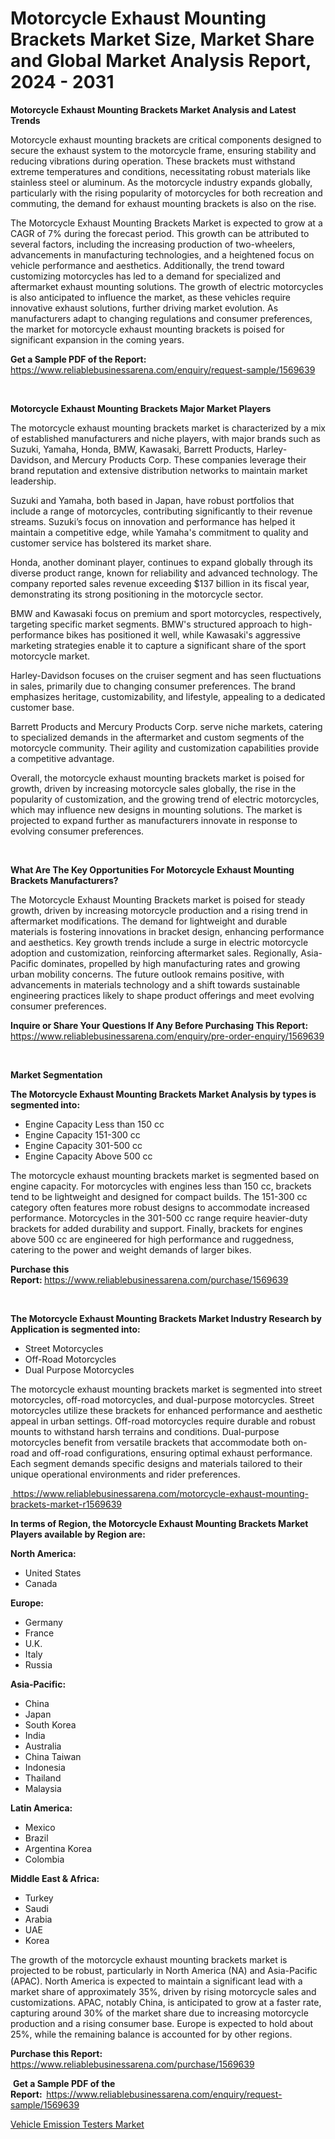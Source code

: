 <p><h1>Motorcycle Exhaust Mounting Brackets Market Size, Market Share and Global Market Analysis Report, 2024 - 2031</h1></p><p><strong>Motorcycle Exhaust Mounting Brackets Market Analysis and Latest Trends</strong></p>
<p><p>Motorcycle exhaust mounting brackets are critical components designed to secure the exhaust system to the motorcycle frame, ensuring stability and reducing vibrations during operation. These brackets must withstand extreme temperatures and conditions, necessitating robust materials like stainless steel or aluminum. As the motorcycle industry expands globally, particularly with the rising popularity of motorcycles for both recreation and commuting, the demand for exhaust mounting brackets is also on the rise.</p><p>The Motorcycle Exhaust Mounting Brackets Market is expected to grow at a CAGR of 7% during the forecast period. This growth can be attributed to several factors, including the increasing production of two-wheelers, advancements in manufacturing technologies, and a heightened focus on vehicle performance and aesthetics. Additionally, the trend toward customizing motorcycles has led to a demand for specialized and aftermarket exhaust mounting solutions. The growth of electric motorcycles is also anticipated to influence the market, as these vehicles require innovative exhaust solutions, further driving market evolution. As manufacturers adapt to changing regulations and consumer preferences, the market for motorcycle exhaust mounting brackets is poised for significant expansion in the coming years.</p></p>
<p><strong>Get a Sample PDF of the Report:&nbsp;</strong> <a href="https://www.reliablebusinessarena.com/enquiry/request-sample/1569639?utm_campaign=1912&utm_medium=2&utm_source=Github&utm_content=ia&utm_term=29122024&utm_id=motorcycle-exhaust-mounting-brackets">https://www.reliablebusinessarena.com/enquiry/request-sample/1569639</a></p>
<p>&nbsp;</p>
<p><strong>Motorcycle Exhaust Mounting Brackets Major Market Players</strong></p>
<p><p>The motorcycle exhaust mounting brackets market is characterized by a mix of established manufacturers and niche players, with major brands such as Suzuki, Yamaha, Honda, BMW, Kawasaki, Barrett Products, Harley-Davidson, and Mercury Products Corp. These companies leverage their brand reputation and extensive distribution networks to maintain market leadership.</p><p>Suzuki and Yamaha, both based in Japan, have robust portfolios that include a range of motorcycles, contributing significantly to their revenue streams. Suzuki’s focus on innovation and performance has helped it maintain a competitive edge, while Yamaha's commitment to quality and customer service has bolstered its market share.</p><p>Honda, another dominant player, continues to expand globally through its diverse product range, known for reliability and advanced technology. The company reported sales revenue exceeding $137 billion in its fiscal year, demonstrating its strong positioning in the motorcycle sector.</p><p>BMW and Kawasaki focus on premium and sport motorcycles, respectively, targeting specific market segments. BMW's structured approach to high-performance bikes has positioned it well, while Kawasaki's aggressive marketing strategies enable it to capture a significant share of the sport motorcycle market.</p><p>Harley-Davidson focuses on the cruiser segment and has seen fluctuations in sales, primarily due to changing consumer preferences. The brand emphasizes heritage, customizability, and lifestyle, appealing to a dedicated customer base.</p><p>Barrett Products and Mercury Products Corp. serve niche markets, catering to specialized demands in the aftermarket and custom segments of the motorcycle community. Their agility and customization capabilities provide a competitive advantage.</p><p>Overall, the motorcycle exhaust mounting brackets market is poised for growth, driven by increasing motorcycle sales globally, the rise in the popularity of customization, and the growing trend of electric motorcycles, which may influence new designs in mounting solutions. The market is projected to expand further as manufacturers innovate in response to evolving consumer preferences.</p></p>
<p>&nbsp;</p>
<p><strong>What Are The Key Opportunities For Motorcycle Exhaust Mounting Brackets Manufacturers?</strong></p>
<p><p>The Motorcycle Exhaust Mounting Brackets market is poised for steady growth, driven by increasing motorcycle production and a rising trend in aftermarket modifications. The demand for lightweight and durable materials is fostering innovations in bracket design, enhancing performance and aesthetics. Key growth trends include a surge in electric motorcycle adoption and customization, reinforcing aftermarket sales. Regionally, Asia-Pacific dominates, propelled by high manufacturing rates and growing urban mobility concerns. The future outlook remains positive, with advancements in materials technology and a shift towards sustainable engineering practices likely to shape product offerings and meet evolving consumer preferences.</p></p>
<p><strong>Inquire or Share Your Questions If Any Before Purchasing This Report:</strong> <a href="https://www.reliablebusinessarena.com/enquiry/pre-order-enquiry/1569639?utm_campaign=1912&utm_medium=2&utm_source=Github&utm_content=ia&utm_term=29122024&utm_id=motorcycle-exhaust-mounting-brackets">https://www.reliablebusinessarena.com/enquiry/pre-order-enquiry/1569639</a></p>
<p>&nbsp;</p>
<p><strong>Market Segmentation</strong></p>
<p><strong>The Motorcycle Exhaust Mounting Brackets Market Analysis by types is segmented into:</strong></p>
<p><ul><li>Engine Capacity Less than 150 cc</li><li>Engine Capacity 151-300 cc</li><li>Engine Capacity 301-500 cc</li><li>Engine Capacity Above 500 cc</li></ul></p>
<p><p>The motorcycle exhaust mounting brackets market is segmented based on engine capacity. For motorcycles with engines less than 150 cc, brackets tend to be lightweight and designed for compact builds. The 151-300 cc category often features more robust designs to accommodate increased performance. Motorcycles in the 301-500 cc range require heavier-duty brackets for added durability and support. Finally, brackets for engines above 500 cc are engineered for high performance and ruggedness, catering to the power and weight demands of larger bikes.</p></p>
<p><strong>Purchase this Report:&nbsp;</strong><a href="https://www.reliablebusinessarena.com/purchase/1569639?utm_campaign=1912&utm_medium=2&utm_source=Github&utm_content=ia&utm_term=29122024&utm_id=motorcycle-exhaust-mounting-brackets">https://www.reliablebusinessarena.com/purchase/1569639</a></p>
<p>&nbsp;</p>
<p><strong>The Motorcycle Exhaust Mounting Brackets Market Industry Research by Application is segmented into:</strong></p>
<p><ul><li>Street Motorcycles</li><li>Off-Road Motorcycles</li><li>Dual Purpose Motorcycles</li></ul></p>
<p><p>The motorcycle exhaust mounting brackets market is segmented into street motorcycles, off-road motorcycles, and dual-purpose motorcycles. Street motorcycles utilize these brackets for enhanced performance and aesthetic appeal in urban settings. Off-road motorcycles require durable and robust mounts to withstand harsh terrains and conditions. Dual-purpose motorcycles benefit from versatile brackets that accommodate both on-road and off-road configurations, ensuring optimal exhaust performance. Each segment demands specific designs and materials tailored to their unique operational environments and rider preferences.</p></p>
<p><a href="https://www.reliablebusinessarena.com/motorcycle-exhaust-mounting-brackets-market-r1569639?utm_campaign=1912&utm_medium=2&utm_source=Github&utm_content=ia&utm_term=29122024&utm_id=motorcycle-exhaust-mounting-brackets">&nbsp;https://www.reliablebusinessarena.com/motorcycle-exhaust-mounting-brackets-market-r1569639</a></p>
<p><strong>In terms of Region, the Motorcycle Exhaust Mounting Brackets Market Players available by Region are:</strong></p>
<p>
    <p> <strong> North America: </strong>
        <ul>
            <li>United States</li>
            <li>Canada</li>
        </ul>
        </p> 
    <p> <strong> Europe: </strong>
        <ul>
            <li>Germany</li>
            <li>France</li>
            <li>U.K.</li>
            <li>Italy</li>
            <li>Russia</li>
        </ul>
        </p> 
    <p> <strong> Asia-Pacific: </strong>
        <ul>
            <li>China</li>
            <li>Japan</li>
            <li>South Korea</li>
            <li>India</li>
            <li>Australia</li>
            <li>China Taiwan</li>
            <li>Indonesia</li>
            <li>Thailand</li>
            <li>Malaysia</li>
        </ul>
        </p> 
    <p> <strong> Latin America: </strong>
        <ul>
            <li>Mexico</li>
            <li>Brazil</li>
            <li>Argentina Korea</li>
            <li>Colombia</li>
        </ul>
        </p> 
    <p> <strong> Middle East & Africa: </strong>
        <ul>
            <li>Turkey</li>
            <li>Saudi</li>
            <li>Arabia</li>
            <li>UAE</li>
            <li>Korea</li>
        </ul>
    </p>
    </p>
<p><p>The growth of the motorcycle exhaust mounting brackets market is projected to be robust, particularly in North America (NA) and Asia-Pacific (APAC). North America is expected to maintain a significant lead with a market share of approximately 35%, driven by rising motorcycle sales and customizations. APAC, notably China, is anticipated to grow at a faster rate, capturing around 30% of the market share due to increasing motorcycle production and a rising consumer base. Europe is expected to hold about 25%, while the remaining balance is accounted for by other regions.</p></p>
<p><strong>Purchase this Report: </strong><a href="https://www.reliablebusinessarena.com/purchase/1569639?utm_campaign=1912&utm_medium=2&utm_source=Github&utm_content=ia&utm_term=29122024&utm_id=motorcycle-exhaust-mounting-brackets">https://www.reliablebusinessarena.com/purchase/1569639</a></p>
<p>&nbsp;<strong>Get a Sample PDF of the Report:&nbsp;&nbsp;</strong><a href="https://www.reliablebusinessarena.com/enquiry/request-sample/1569639?utm_campaign=1912&utm_medium=2&utm_source=Github&utm_content=ia&utm_term=29122024&utm_id=motorcycle-exhaust-mounting-brackets">https://www.reliablebusinessarena.com/enquiry/request-sample/1569639</a></p>
<p><strong></strong></p>
<p><p><a href="https://github.com/globismark/Market-Research-Report-List-5/blob/main/vehicle-emission-testers-market.md?utm_campaign=1912&utm_medium=2&utm_source=Github&utm_content=ia&utm_term=29122024&utm_id=motorcycle-exhaust-mounting-brackets">Vehicle Emission Testers Market</a></p></p>